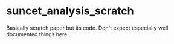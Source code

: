 # suncet_analysis_scratch
 Basically scratch paper but its code. Don't expect especially well documented things here. 
